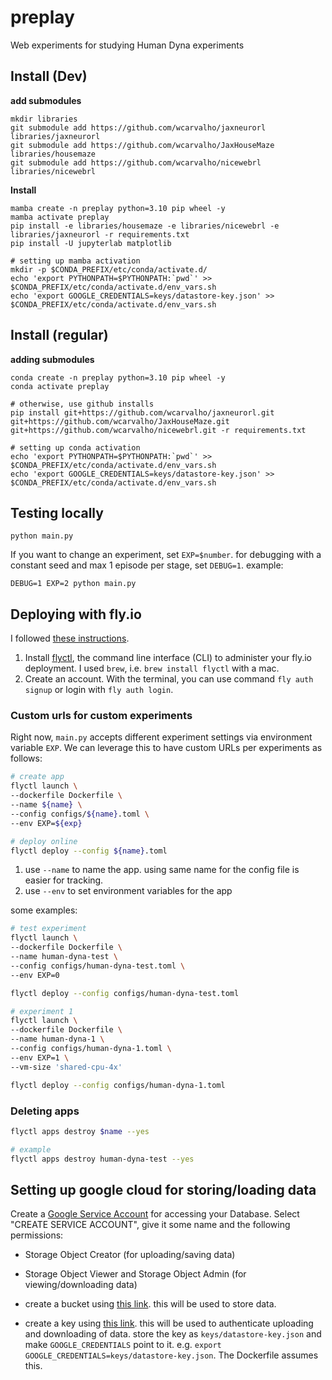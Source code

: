 # preplay
Web experiments for studying Human Dyna experiments




## Install (Dev)

**add submodules**
```
mkdir libraries
git submodule add https://github.com/wcarvalho/jaxneurorl libraries/jaxneurorl
git submodule add https://github.com/wcarvalho/JaxHouseMaze libraries/housemaze
git submodule add https://github.com/wcarvalho/nicewebrl libraries/nicewebrl
```

**Install**
```
mamba create -n preplay python=3.10 pip wheel -y
mamba activate preplay
pip install -e libraries/housemaze -e libraries/nicewebrl -e libraries/jaxneurorl -r requirements.txt
pip install -U jupyterlab matplotlib

# setting up mamba activation
mkdir -p $CONDA_PREFIX/etc/conda/activate.d/
echo 'export PYTHONPATH=$PYTHONPATH:`pwd`' >> $CONDA_PREFIX/etc/conda/activate.d/env_vars.sh
echo 'export GOOGLE_CREDENTIALS=keys/datastore-key.json' >> $CONDA_PREFIX/etc/conda/activate.d/env_vars.sh
```

## Install (regular)

**adding submodules**

```
conda create -n preplay python=3.10 pip wheel -y
conda activate preplay

# otherwise, use github installs
pip install git+https://github.com/wcarvalho/jaxneurorl.git git+https://github.com/wcarvalho/JaxHouseMaze.git git+https://github.com/wcarvalho/nicewebrl.git -r requirements.txt

# setting up conda activation
echo 'export PYTHONPATH=$PYTHONPATH:`pwd`' >> $CONDA_PREFIX/etc/conda/activate.d/env_vars.sh
echo 'export GOOGLE_CREDENTIALS=keys/datastore-key.json' >> $CONDA_PREFIX/etc/conda/activate.d/env_vars.sh

```




## Testing locally
```
python main.py
```

If you want to change an experiment, set `EXP=$number`. for debugging with a constant seed and max 1 episode per stage, set `DEBUG=1`. example:
```
DEBUG=1 EXP=2 python main.py 
```


## Deploying with fly.io

I followed [these instructions](https://github.com/zauberzeug/nicegui/wiki/fly.io-Deployment).

1. Install [flyctl](https://fly.io/docs/flyctl/install/), the command line interface (CLI) to administer your fly.io deployment. I used `brew`, i.e. `brew install flyctl` with a mac.
2. Create an account. With the terminal, you can use command `fly auth signup` or login with `fly auth login`.

### Custom urls for custom experiments

Right now, `main.py` accepts different experiment settings via environment variable `EXP`. We can leverage this to have custom URLs per experiments as follows:
```sh
# create app
flyctl launch \
--dockerfile Dockerfile \
--name ${name} \
--config configs/${name}.toml \
--env EXP=${exp}

# deploy online
flyctl deploy --config ${name}.toml

```
1. use `--name` to name the app. using same name for the config file is easier for tracking.
2. use `--env` to set environment variables for the app

some examples:
```sh
# test experiment
flyctl launch \
--dockerfile Dockerfile \
--name human-dyna-test \
--config configs/human-dyna-test.toml \
--env EXP=0

flyctl deploy --config configs/human-dyna-test.toml

# experiment 1
flyctl launch \
--dockerfile Dockerfile \
--name human-dyna-1 \
--config configs/human-dyna-1.toml \
--env EXP=1 \
--vm-size 'shared-cpu-4x'

flyctl deploy --config configs/human-dyna-1.toml
```

### Deleting apps

```sh
flyctl apps destroy $name --yes

# example
flyctl apps destroy human-dyna-test --yes
```



## Setting up google cloud for storing/loading data

Create a [Google Service Account](https://console.cloud.google.com/iam-admin/serviceaccounts?) for accessing your Database. Select "CREATE SERVICE ACCOUNT", give it some name and the following permissions:
- Storage Object Creator (for uploading/saving data)
- Storage Object Viewer and Storage Object Admin (for viewing/downloading data)

- create a bucket using [this link](https://console.cloud.google.com/storage/). this will be used to store data.
- create a key using [this link](https://console.cloud.google.com/iam-admin/serviceaccounts/details/111959560397464491265/keys?project=human-web-rl). this will be used to authenticate uploading and downloading of data. store the key as `keys/datastore-key.json` and make `GOOGLE_CREDENTIALS` point to it. e.g. `export GOOGLE_CREDENTIALS=keys/datastore-key.json`. The Dockerfile assumes this.
